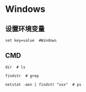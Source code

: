 # Windows

## 设置环境变量

```shell
set key=value  #Windows
```

## CMD

```shell
dir  # ls

findstr  # grep

netstat -aon | findstr "xxx"  # ps
```
